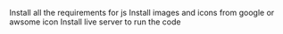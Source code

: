 Install all the requirements for js
Install images and icons from google or awsome icon
Install live server to run the code 
